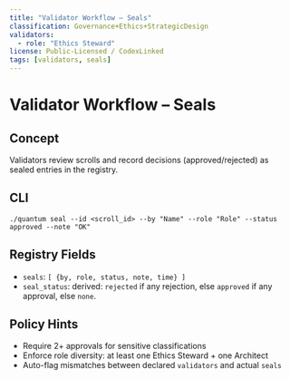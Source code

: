 ```yaml
---
title: "Validator Workflow – Seals"
classification: Governance+Ethics+StrategicDesign
validators:
  - role: "Ethics Steward"
license: Public-Licensed / CodexLinked
tags: [validators, seals]
---
```


# Validator Workflow – Seals

Concept
-------
Validators review scrolls and record decisions (approved/rejected) as sealed entries in the registry.

CLI
---
`./quantum seal --id <scroll_id> --by "Name" --role "Role" --status approved --note "OK"`

Registry Fields
---------------
- `seals`: `[ {by, role, status, note, time} ]`
- `seal_status`: derived: `rejected` if any rejection, else `approved` if any approval, else `none`.

Policy Hints
------------
- Require 2+ approvals for sensitive classifications
- Enforce role diversity: at least one Ethics Steward + one Architect
- Auto-flag mismatches between declared `validators` and actual `seals`

